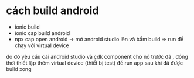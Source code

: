 # cách build android
-   ionic build
-   ionic cap build android
-   npx cap open android
->  mở android studio lên và bấm build => run để chạy với 
    virtual device

do đó yêu cầu cài android studio và cdk component cho nó trước đã , đồng thời thiết lập thêm virtual device
(thiết bị test) để run app sau khi đã được build xong 
